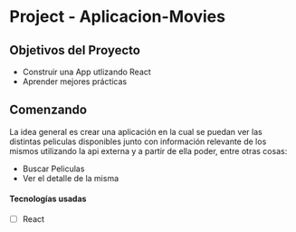 #  Project - Aplicacion-Movies

## Objetivos del Proyecto

- Construir una App utlizando React
- Aprender mejores prácticas



## Comenzando

La idea general es crear una aplicación en la cual se puedan ver las distintas peliculas disponibles junto con información relevante de los mismos utilizando la api externa  y a partir de ella poder, entre otras cosas:

- Buscar Peliculas
- Ver el detalle de la misma

#### Tecnologías usadas

- [ ] React
